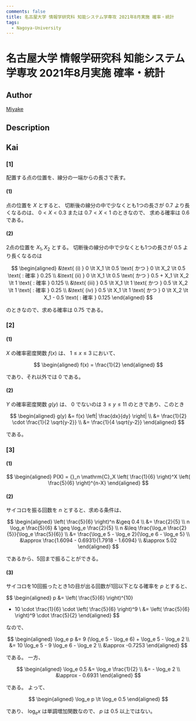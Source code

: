 ```yaml
---
comments: false
title: 名古屋大学 情報学研究科 知能システム学専攻 2021年8月実施 確率・統計
tags:
  - Nagoya-University
---
```

# 名古屋大学 情報学研究科 知能システム学専攻 2021年8月実施 確率・統計

## **Author**
[Miyake](https://miyake.github.io/exams/index.html)

## **Description**

## **Kai**
### \[1\]
配置する点の位置を、線分の一端からの長さで表す。

#### (1)
点の位置を $X$ とすると、
切断後の線分の中で少なくとも1つの長さが $0.7$ より長くなるのは、
$0 \lt X \lt 0.3$ または $0.7 \lt X \lt 1$ のときなので、
求める確率は $0.6$ である。

#### (2)
2点の位置を $X_1, X_2$ とする。
切断後の線分の中で少なくとも1つの長さが $0.5$ より長くなるのは

$$
\begin{aligned}
&\text{ (i) } 0 \lt X_1 \lt 0.5 \text{ かつ } 0 \lt X_2 \lt 0.5
\text{ : 確率 } 0.25
\\
&\text{ (ii) } 0 \lt X_1 \lt 0.5 \text{ かつ } 0.5 + X_1 \lt X_2 \lt 1
\text{ : 確率 } 0.125
\\
&\text{ (iii) } 0.5 \lt X_1 \lt 1 \text{ かつ } 0.5 \lt X_2 \lt 1
\text{ : 確率 } 0.25
\\
&\text{ (iv) } 0.5 \lt X_1 \lt 1 \text{ かつ } 0 \lt X_2 \lt X_1 - 0.5
\text{ : 確率 } 0.125
\end{aligned}
$$

のときなので、求める確率は $0.75$ である。

### \[2\]
#### (1)
$X$ の確率密度関数 $f(x)$ は、 $1 \leq x \leq 3$ において、

$$
  \begin{aligned}
  f(x) = \frac{1}{2}
  \end{aligned}
$$

であり、それ以外では $0$ である。

#### (2)
$Y$ の確率密度関数 $g(y)$ は、 $0$ でないのは $3 \leq y \leq 11$ のときであり、このとき

$$
\begin{aligned}
g(y)
&= f(x) \left| \frac{dx}{dy} \right|
\\
&= \frac{1}{2} \cdot \frac{1}{2 \sqrt{y-2}}
\\
&= \frac{1}{4 \sqrt{y-2}}
\end{aligned}
$$

である。

### \[3\]
#### (1)

$$
\begin{aligned}
P(X) = {}_n \mathrm{C}_X \left( \frac{1}{6} \right)^X \left( \frac{5}{6} \right)^{n-X}
\end{aligned}
$$

#### (2)
サイコロを振る回数を $n$ とすると、求める条件は、

$$
\begin{aligned}
\left( \frac{5}{6} \right)^n
&\geq 0.4
\\
&= \frac{2}{5}
\\
n \log_e \frac{5}{6} & \geq \log_e \frac{2}{5}
\\
n &\leq \frac{\log_e \frac{2}{5}}{\log_e \frac{5}{6}}
\\
&= \frac{\log_e 5 - \log_e 2}{\log_e 6 - \log_e 5}
\\
&\approx \frac{1.6094 - 0.6931}{1.7918 - 1.6094}
\\
&\approx 5.02
\end{aligned}
$$

であるから、5回まで振ることができる。

#### (3)
サイコロを10回振ったとき1の目が出る回数が1回以下となる確率を $p$ とすると、

$$
\begin{aligned}
p
&= \left( \frac{5}{6} \right)^{10}
+ 10 \cdot \frac{1}{6} \cdot \left( \frac{5}{6} \right)^9
\\
&= \left( \frac{5}{6} \right)^9 \cdot \frac{5}{2}
\end{aligned}
$$

なので、

$$
\begin{aligned}
\log_e p
&= 9 (\log_e 5 - \log_e 6) + \log_e 5 - \log_e 2
\\
&= 10 \log_e 5 - 9 \log_e 6 - \log_e 2
\\
&\approx -0.7253
\end{aligned}
$$

である。
一方、

$$
\begin{aligned}
\log_e 0.5
&= \log_e \frac{1}{2}
\\
&= - \log_e 2
\\
&\approx - 0.6931
\end{aligned}
$$

である。
よって、

$$
\begin{aligned}
\log_e p \lt \log_e 0.5
\end{aligned}
$$

であり、 $\log_e x$ は単調増加関数なので、 $p$ は $0.5$ 以上ではない。
